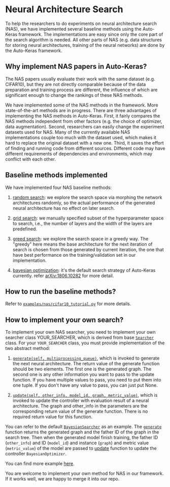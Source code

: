 # Neural Architecture Search

To help the researchers to do experiments on neural architecture search (NAS),
we have implemented several baseline methods using the Auto-Keras framework.
The implementations are easy since only the core part of the search algorithm is needed.
All other parts of NAS (e.g. data structures for storing neural architectures, training of the neural networks)
are done by the Auto-Keras framework.

## Why implement NAS papers in Auto-Keras?

The NAS papers usually evaluate their work with the same dataset (e.g. CIFAR10),
but they are not directly comparable because of the data preparation and training process are different,
the influence of which are significant enough to change the rankings of these NAS methods.

We have implemented some of the NAS methods in the framework.
More state-of-the-art methods are in progress.
There are three advantages of implementing the NAS methods in Auto-Keras.
First, it fairly compares the NAS methods independent from other factors
(e.g. the choice of optimizer, data augmentation).
Second, researchers can easily change the experiment datasets used for NAS.
Many of the currently available NAS implementations couple too much with the dataset used,
which makes it hard to replace the original dataset with a new one.
Third, it saves the effort of finding and running code from different sources.
Different code may have different requirements of dependencies and environments,
which may conflict with each other.

## Baseline methods implemented

We have implemented four NAS baseline methods:

1. [random search](https://github.com/jhfjhfj1/autokeras/blob/master/nas/random.py#L8): we explore the search space via morphing the network architectures randomly, so the actual 
performance of the generated neural architecture has no effect on later search.

2. [grid search](https://github.com/jhfjhfj1/autokeras/blob/master/nas/grid.py#L6):
 we manually specified subset of the hyperparameter space to search, i.e., the number of layers and 
the width of the layers are predefined.

3. [greed search](https://github.com/jhfjhfj1/autokeras/blob/master/nas/greedy.py#L48): we explore the search space in a greedy way. The "greedy" here means the base architecture for the 
next iteration of search is chosen from those generated by current iteration, the one that have best performance on the training/validation set in our implementation.

4. [bayesian optimization](https://github.com/jhfjhfj1/autokeras/blob/master/autokeras/search.py#L275): it's the default search strategy of Auto-Keras currently. refer [arXiv:1806.10282](https://arxiv.org/abs/1806.10282) for more detail. 

## How to run the baseline methods?

Refer to [`examples/nas/cifar10_tutorial.py`](https://github.com/jhfjhfj1/autokeras/blob/master/examples/nas/cifar10_tutorial.py) for more details.


## How to implement your own search?
To implement your own NAS searcher, you need to implement your own searcher class YOUR_SEARCHER, which is derived 
from base [`Searcher`](https://github.com/jhfjhfj1/autokeras/blob/master/autokeras/search.py) class. For your 
`YOUR_SEARCHER` class, you must provide implementation of the two abstract method: 

1. [`generate(self, multiprocessing_queue)`](https://github.com/jhfjhfj1/autokeras/blob/master/autokeras/search.py#L223), 
which is invoked to generate the next neural architecture.
The return value of the generate function should be two elements.
The first one is the generated graph.
The second one is any other information you want to pass to the update function.
If you have multiple values to pass, you need to put them into one tuple.
If you don't have any value to pass, you can just put None.

2. [`update(self, other_info, model_id, graph, metric_value)`](https://github.com/jhfjhfj1/autokeras/blob/master/autokeras/search.py#L238), which is invoked 
to update the controller with evaluation result of a neural architecture.
The graph and other_info in the parameters are the corresponding return value of the generate function.
There is no required return value for this function.

You can refer to the default [`BayesianSearcher`](https://github.com/jhfjhfj1/autokeras/blob/master/autokeras/search.py#L275)
as an example.
The [`generate`](https://github.com/jhfjhfj1/autokeras/blob/master/autokeras/search.py#L298) 
function returns the generated graph and the father ID of the graph in the search tree. Then when the generated model 
finish
training, the father ID 
(`other_info`) 
and ID (`model_id`) and instance (`graph`) and metric value (`metric_value`) of the model are passed to [update](https://github.com/jhfjhfj1/autokeras/blob/d6bea7369186df842dfb8ea3ed779cbd1b8f7c40/autokeras/search.py#L321) 
function to 
update the controller `BayesianOptimizer`.

You can find more example [here](https://github.com/jhfjhfj1/autokeras/tree/master/nas).

You are welcome to implement your own method for NAS in our framework.
If it works well, we are happy to merge it into our repo.
